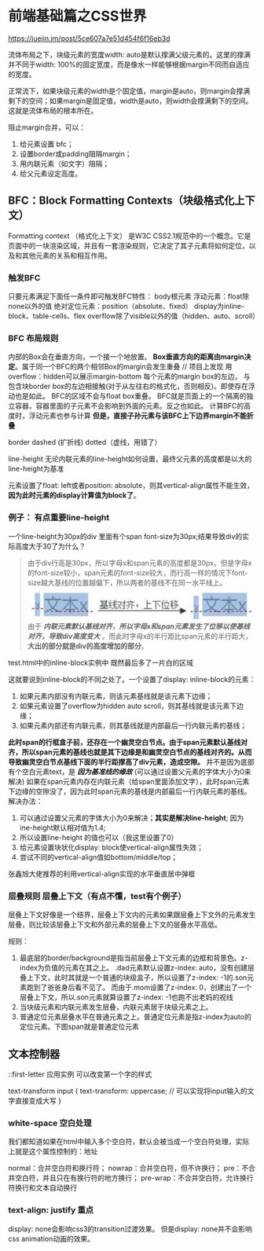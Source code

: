 # 前端基础篇之CSS世界

<https://juejin.im/post/5ce607a7e51d454f6f16eb3d>

流体布局之下，块级元素的宽度width: auto是默认撑满父级元素的。这里的撑满并不同于width: 100%的固定宽度，而是像水一样能够根据margin不同而自适应的宽度。

正常流下，如果块级元素的width是个固定值，margin是auto，则margin会撑满剩下的空间；如果margin是固定值，width是auto，则width会撑满剩下的空间。这就是流体布局的根本所在。

阻止margin合并，可以：

1. 给元素设置 bfc；
2. 设置border或padding阻隔margin；
3. 用内联元素（如文字）阻隔；
4. 给父元素设定高度。

## BFC：Block Formatting Contexts（块级格式化上下文）

Formatting context （格式化上下文） 是W3C CSS2.1规范中的一个概念。它是页面中的一块渲染区域，并且有一套渲染规则，它决定了其子元素将如何定位，以及和其他元素的关系和相互作用。

### 触发BFC

只要元素满足下面任一条件即可触发BFC特性：
body根元素
浮动元素：float除none以外的值
绝对定位元素：position（absolute、fixed）
display为inline-block、table-cells、flex
overflow除了visible以外的值（hidden、auto、scroll）

### BFC 布局规则

内部的Box会在垂直方向，一个接一个地放置。
**Box垂直方向的距离由margin决定**。属于同一个BFC的两个相邻Box的margin会发生重叠
// 项目上发现 用overflow：hidden可以展示margin-bottom
每个元素的margin box的左边， 与包含块border box的左边相接触(对于从左往右的格式化，否则相反)。即使存在浮动也是如此。
BFC的区域不会与float box重叠。
BFC就是页面上的一个隔离的独立容器，容器里面的子元素不会影响到外面的元素。反之也如此。
计算BFC的高度时，浮动元素也参与计算
**但是，直接子孙元素与该BFC上下边界margin不能折叠**

border dashed (扩折线) dotted（虚线，用错了）

line-height
无论内联元素的line-height如何设置，最终父元素的高度都是以大的line-height为基准

元素设置了float: left或者position: absolute，则其vertical-align属性不能生效，
**因为此时元素的display计算值为block了**。

### 例子： 有点重要line-height

一个line-height为30px的div 里面有个span font-size为30px;结果导致div的实际高度大于30了为什么？
>由于div行高是30px，所以字母x和span元素的高度都是30px。但是字母x的font-size较小，span元素的font-size较大，而行高一样的情况下font-size越大基线的位置越偏下，所以两者的基线不在同一水平线上。
![avatar](./1-2)
由于 ***内联元素默认基线对齐，所以字母x和span元素发生了位移以使基线对齐，导致div高度变大*** 。而此时字母x的半行距比span元素的半行距大，**大出的部分就是div的高度增加的部分**。

test.html中的inline-block实例中 既然最后多了一片白的区域

这就要说到inline-block的不同之处了。一个设置了display: inline-block的元素：

1. 如果元素内部没有内联元素，则该元素基线就是该元素下边缘；
2. 如果元素设置了overflow为hidden auto scroll，则其基线就是该元素下边缘；
3. 如果元素内部还有内联元素，则其基线就是内部最后一行内联元素的基线；

**此时span的行框盒子前，还存在一个幽灵空白节点。由于span元素默认基线对齐，所以span元素的基线也就是其下边缘是和幽灵空白节点的基线对齐的。从而导致幽灵空白节点基线下面的半行距撑高了div元素，造成空隙。** 并不是因为底部有个空白元素text，是 ***因为基准线的缘故*** (可以通过设置父元素的字体大小为0来解决)
如果在span元素内存在内联元素（给span里面添加文字），此时span元素下边缘的空隙没了，因为此时span元素的基线是内部最后一行内联元素的基线。
解决办法：

1. 可以通过设置父元素的字体大小为0来解决；**其实是解决line-height**; 因为ine-height默认相对值为1.4;
2. 所以设置line-height 的值也可以（我这里设置了0）
3. 给元素设置块状化display: block使vertical-align属性失效；
4. 尝试不同的vertical-align值如bottom/middle/top；

张鑫旭大佬推荐的利用vertical-align实现的水平垂直居中弹框

### 层叠规则 层叠上下文（有点不懂，test有个例子）

层叠上下文好像是一个结界，层叠上下文内的元素如果跟层叠上下文外的元素发生层叠，则比较该层叠上下文和外部元素的层叠上下文的层叠水平高低。

规则：

1. 最底层的border/background是指当前层叠上下文元素的边框和背景色。z-index为负值的元素在其之上。
.dad元素默认设置z-index: auto，没有创建层叠上下文，此时其就是一个普通的块级盒子，所以设置了z-index: -1的.son元素跑到了爸爸身后看不见了。
而由于.mom设置了z-index: 0，创建出了一个层叠上下文，所以.son元素就算设置了z-index: -1也跑不出老妈的视线
2. 当块级元素和内联元素发生层叠，内联元素居于块级元素之上。
3. 普通定位元素层叠水平在普通元素之上。普通定位元素是指z-index为auto的定位元素。下图span就是普通定位元素

## 文本控制器

::first-letter 应用实例  可以改变第一个字的样式

text-transform
 input {
    text-transform: uppercase;
    // 可以实现将input输入的文字直接变成大写
}

### white-space 空白处理

我们都知道如果在html中输入多个空白符，默认会被当成一个空白符处理，实际上就是这个属性控制的：地址

normal：合并空白符和换行符；
nowrap：合并空白符，但不许换行；
pre：不合并空白符，并且只在有换行符的地方换行；
pre-wrap：不合并空白符，允许换行符换行和文本自动换行

### text-align: justify 重点

display: none会影响css3的transition过渡效果。 但是display: none并不会影响css animation动画的效果。

